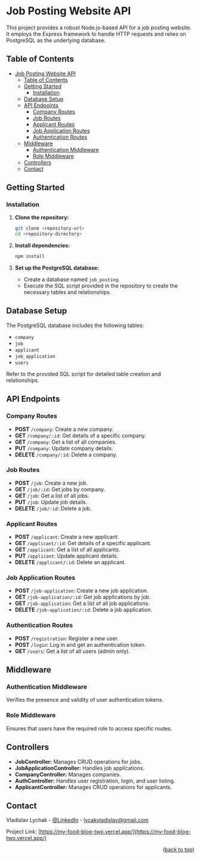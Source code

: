 # Job Posting Website API

This project provides a robust Node.js-based API for a job posting website. It employs the Express framework to handle HTTP requests and relies on PostgreSQL as the underlying database.

## Table of Contents

- [Job Posting Website API](#job-posting-website-api)
  - [Table of Contents](#table-of-contents)
  - [Getting Started](#getting-started)
    - [Installation](#installation)
  - [Database Setup](#database-setup)
  - [API Endpoints](#api-endpoints)
    - [Company Routes](#company-routes)
    - [Job Routes](#job-routes)
    - [Applicant Routes](#applicant-routes)
    - [Job Application Routes](#job-application-routes)
    - [Authentication Routes](#authentication-routes)
  - [Middleware](#middleware)
    - [Authentication Middleware](#authentication-middleware)
    - [Role Middleware](#role-middleware)
  - [Controllers](#controllers)
  - [Contact](#contact)

## Getting Started

### Installation

1. **Clone the repository:**

   ```bash
   git clone <repository-url>
   cd <repository-directory>
   ```

2. **Install dependencies:**

   ```bash
   npm install
   ```

3. **Set up the PostgreSQL database:**

   - Create a database named `job_posting`.
   - Execute the SQL script provided in the repository to create the necessary tables and relationships.

## Database Setup

The PostgreSQL database includes the following tables:

- `company`
- `job`
- `applicant`
- `job_application`
- `users`

Refer to the provided SQL script for detailed table creation and relationships.

## API Endpoints

### Company Routes

- **POST** `/company`: Create a new company.
- **GET** `/company/:id`: Get details of a specific company.
- **GET** `/company`: Get a list of all companies.
- **PUT** `/company`: Update company details.
- **DELETE** `/company/:id`: Delete a company.

### Job Routes

- **POST** `/job`: Create a new job.
- **GET** `/job/:id`: Get jobs by company.
- **GET** `/job`: Get a list of all jobs.
- **PUT** `/job`: Update job details.
- **DELETE** `/job/:id`: Delete a job.

### Applicant Routes

- **POST** `/applicant`: Create a new applicant.
- **GET** `/applicant/:id`: Get details of a specific applicant.
- **GET** `/applicant`: Get a list of all applicants.
- **PUT** `/applicant`: Update applicant details.
- **DELETE** `/applicant/:id`: Delete an applicant.

### Job Application Routes

- **POST** `/job-application`: Create a new job application.
- **GET** `/job-application/:id`: Get job applications by job.
- **GET** `/job-application`: Get a list of all job applications.
- **DELETE** `/job-application/:id`: Delete a job application.

### Authentication Routes

- **POST** `/registration`: Register a new user.
- **POST** `/login`: Log in and get an authentication token.
- **GET** `/users`: Get a list of all users (admin only).

<!-- Continue with other route documentation -->

## Middleware

### Authentication Middleware

Verifies the presence and validity of user authentication tokens.

### Role Middleware

Ensures that users have the required role to access specific routes.

## Controllers

- **JobController:** Manages CRUD operations for jobs.
- **JobApplicationController:** Handles job applications.
- **CompanyController:** Manages companies.
- **AuthController:** Handles user registration, login, and user listing.
- **ApplicantController:** Manages CRUD operations for applicants.

## Contact

Vladislav Lychak - [@LinkedIn](https://www.linkedin.com/in/vladislav-lychak/) - lycakvladislav@gmail.com

Project Link: [https://my-food-blog-two.vercel.app/](https://my-food-blog-two.vercel.app/)

<p align="right">(<a href="#readme-top">back to top</a>)</p>
